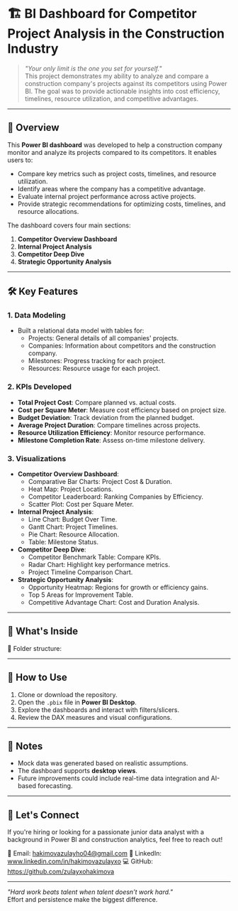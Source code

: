 # 🏗️ BI Dashboard for Competitor Project Analysis in the Construction Industry

> *"Your only limit is the one you set for yourself."*  
> This project demonstrates my ability to analyze and compare a construction company's projects against its competitors using Power BI. The goal was to provide actionable insights into cost efficiency, timelines, resource utilization, and competitive advantages.

---

## 🎯 Overview

This **Power BI dashboard** was developed to help a construction company monitor and analyze its projects compared to its competitors. It enables users to:
- Compare key metrics such as project costs, timelines, and resource utilization.
- Identify areas where the company has a competitive advantage.
- Evaluate internal project performance across active projects.
- Provide strategic recommendations for optimizing costs, timelines, and resource allocations.

The dashboard covers four main sections:
1. **Competitor Overview Dashboard**
2. **Internal Project Analysis**
3. **Competitor Deep Dive**
4. **Strategic Opportunity Analysis**

---

## 🛠️ Key Features

### 1. **Data Modeling**
- Built a relational data model with tables for:
  - Projects: General details of all companies' projects.
  - Companies: Information about competitors and the construction company.
  - Milestones: Progress tracking for each project.
  - Resources: Resource usage for each project.

### 2. **KPIs Developed**
- **Total Project Cost**: Compare planned vs. actual costs.
- **Cost per Square Meter**: Measure cost efficiency based on project size.
- **Budget Deviation**: Track deviation from the planned budget.
- **Average Project Duration**: Compare timelines across projects.
- **Resource Utilization Efficiency**: Monitor resource performance.
- **Milestone Completion Rate**: Assess on-time milestone delivery.

### 3. **Visualizations**
- **Competitor Overview Dashboard**:
  - Comparative Bar Charts: Project Cost & Duration.
  - Heat Map: Project Locations.
  - Competitor Leaderboard: Ranking Companies by Efficiency.
  - Scatter Plot: Cost per Square Meter.
- **Internal Project Analysis**:
  - Line Chart: Budget Over Time.
  - Gantt Chart: Project Timelines.
  - Pie Chart: Resource Allocation.
  - Table: Milestone Status.
- **Competitor Deep Dive**:
  - Competitor Benchmark Table: Compare KPIs.
  - Radar Chart: Highlight key performance metrics.
  - Project Timeline Comparison Chart.
- **Strategic Opportunity Analysis**:
  - Opportunity Heatmap: Regions for growth or efficiency gains.
  - Top 5 Areas for Improvement Table.
  - Competitive Advantage Chart: Cost and Duration Analysis.

---

## 📁 What's Inside

📁 Folder structure:



---

## 🚀 How to Use

1. Clone or download the repository.
2. Open the `.pbix` file in **Power BI Desktop**.
3. Explore the dashboards and interact with filters/slicers.
4. Review the DAX measures and visual configurations.

---

## 📌 Notes

- Mock data was generated based on realistic assumptions.
- The dashboard supports **desktop views**.
- Future improvements could include real-time data integration and AI-based forecasting.

---

## 🙌 Let's Connect

If you're hiring or looking for a passionate junior data analyst with a background in Power BI and construction analytics, feel free to reach out!

📧 Email: hakimovazulayho04@gmail.com
🔗 LinkedIn: www.linkedin.com/in/hakimovazulayxo
💻 GitHub: https://github.com/zulayxohakimova

---

*"Hard work beats talent when talent doesn’t work hard."*  
Effort and persistence make the biggest difference.

